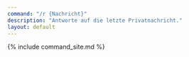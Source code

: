 ```yaml
---
command: "/r {Nachricht}"
description: "Antworte auf die letzte Privatnachricht."
layout: default
---
```

{% include command_site.md %}
